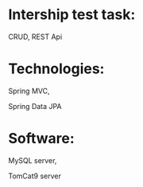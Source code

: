 # Intership test task:

CRUD, REST Api

# Technologies:
Spring MVC,

Spring Data JPA

# Software:
MySQL server,

TomCat9 server
